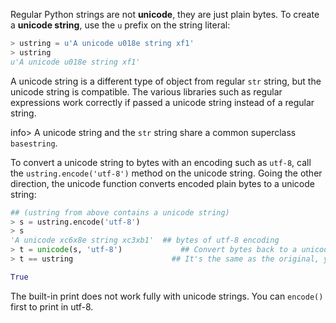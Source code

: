 Regular Python strings are not **unicode**, they are just plain bytes. To create a **unicode string**, use the `u` prefix on the string literal:
    
```python    
> ustring = u'A unicode u018e string xf1'
> ustring
u'A unicode u018e string xf1'
```

A unicode string is a different type of object from regular `str` string, but the unicode string is compatible. The various libraries such as regular expressions work correctly if passed a unicode string instead of a regular string.

info> A unicode string and the `str` string share a common superclass `basestring`.

To convert a unicode string to bytes with an encoding such as `utf-8`, call the `ustring.encode('utf-8')` method on the unicode string. Going the other direction, the unicode function converts encoded plain bytes to a unicode string:
    
```python    
## (ustring from above contains a unicode string)
> s = ustring.encode('utf-8')
> s
'A unicode xc6x8e string xc3xb1'  ## bytes of utf-8 encoding
> t = unicode(s, 'utf-8')             ## Convert bytes back to a unicode string
> t == ustring                      ## It's the same as the original, yay!

True
```    

The built-in print does not work fully with unicode strings. You can `encode()` first to print in utf-8.
